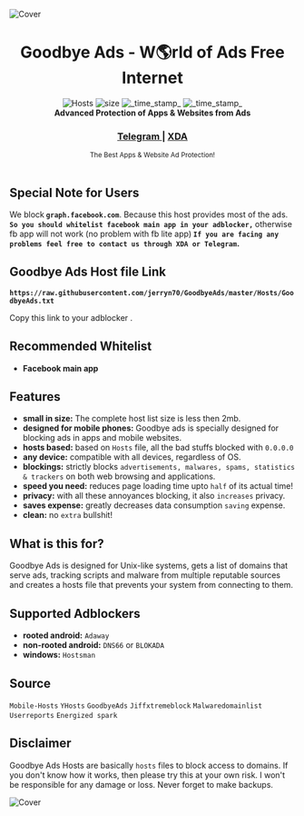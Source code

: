 ![Cover](http://i.imgur.com/k5kuhMB.jpg)

<h1 align="center">Goodbye Ads - W🌎rld of Ads Free Internet</h1> 

<div align="center">
  <!-- Hosts -->
    <img src="https://img.shields.io/badge/Hosts-70k-ff69b4.svg?longCache=true&style=flat-square"
      alt="Hosts" />
  <!-- Size -->
    <img src="https://img.shields.io/badge/Size-1.82mb-blue.svg?longCache=true&style=flat-square"
      alt="size" />
  <!-- Last Updated -->
    <img src="https://img.shields.io/badge/Updated-Sep 04, 2018-orange.svg?longCache=true&style=flat-square"
      alt="_time_stamp_" />
  <!-- Status -->
    <img src="https://img.shields.io/badge/Status-Stable-green.svg?longCache=true&style=flat-square"
      alt="_time_stamp_" />
</div>

<div align="center">
  <strong>Advanced Protection of Apps & Websites from Ads</strong>
</div>

<div align="center">
  <h3>
    <a href="https://t.me/GoodbyeAds">
      Telegram
    </a>
    <span> | </span>
    <a href="https://forum.xda-developers.com/android/software-hacking/goodbye-ads-advanced-protection-ads-ad-t3827269">
      XDA
    </a>
  </h3>
</div>

<div align="center">
  <sub>The Best Apps & Website Ad Protection!</div>
  </br>
 

## Special Note for Users

 We block<strong> `graph.facebook.com`</strong>. Because this host provides most of the ads. <strong>`So you should whitelist facebook main app in your adblocker,` </strong>otherwise fb app will not work (no problem with fb lite app)<strong> `If you are facing any problems feel free to contact us through XDA or Telegram`.</strong>

## Goodbye Ads Host file Link

<strong>`https://raw.githubusercontent.com/jerryn70/GoodbyeAds/master/Hosts/GoodbyeAds.txt`</strong>

Copy this link to your adblocker .

## Recommended Whitelist

- __Facebook main app__
 
## Features

- __small in size:__ The complete host list size is less then 2mb.
- __designed for mobile phones:__ Goodbye ads is specially designed for blocking ads in apps and mobile websites.
- __hosts based:__ based on `Hosts` file, all the bad stuffs blocked with `0.0.0.0`
- __any device:__ compatible with all devices, regardless of OS.
- __blockings:__ strictly blocks `advertisements, malwares, spams, statistics & trackers` on both web browsing and applications.
- __speed you need:__ reduces page loading time upto `half` of its actual time!
- __privacy:__ with all these annoyances blocking, it also `increases` privacy.
- __saves expense:__ greatly decreases data consumption `saving` expense.
- __clean:__ no `extra` bullshit! 

## What is this for?

 Goodbye Ads is designed for Unix-like systems, gets a list of domains that serve ads, tracking scripts and malware from multiple reputable sources and creates a hosts file that prevents your system from connecting to them.

## Supported Adblockers

- __rooted android:__ `Adaway`
- __non-rooted android:__ `DNS66` or `BLOKADA`
- __windows:__ `Hostsman`

## Source
`Mobile-Hosts`
`YHosts`
`GoodbyeAds`
`Jiffxtremeblock`
`Malwaredomainlist`
`Userreports`
`Energized spark`


## Disclaimer

Goodbye Ads Hosts are basically `hosts` files to block access to domains. If you don't know how it works, then please try this at your own risk. I won't be responsible for any damage or loss. Never forget to make backups.


![Cover](http://i.imgur.com/o2ikHsU.jpg)
